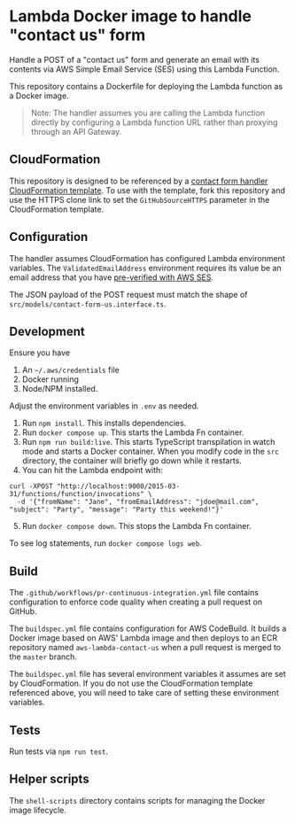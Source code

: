 # Lambda Docker image to handle "contact us" form

Handle a POST of a "contact us" form and generate an email with its contents via
AWS Simple Email Service (SES) using this Lambda Function.

This repository contains a Dockerfile for deploying the Lambda function as a
Docker image.

> Note: The handler assumes you are calling the Lambda function directly by
> configuring a Lambda function URL rather than proxying through an API Gateway.

## CloudFormation

This repository is designed to be referenced by a
[contact form handler CloudFormation template](https://github.com/chrisjsherm/aws-cf-contact-form-handler).
To use with the template, fork this repository and
use the HTTPS clone link to set the `GitHubSourceHTTPS` parameter in the
CloudFormation template.

## Configuration

The handler assumes CloudFormation has configured Lambda environment variables.
The `ValidatedEmailAddress` environment requires its value be an email address
that you have
[pre-verified with AWS SES](https://docs.aws.amazon.com/ses/latest/dg/creating-identities.html#verify-email-addresses-procedure).

The JSON payload of the POST request must match the shape of
`src/models/contact-form-us.interface.ts`.

## Development

Ensure you have

1. An `~/.aws/credentials` file
2. Docker running
3. Node/NPM installed.

Adjust the environment variables in `.env` as needed.

1. Run `npm install`. This installs dependencies.
2. Run `docker compose up`. This starts the Lambda Fn container.
3. Run `npm run build:live`. This starts TypeScript transpilation in watch mode and
   starts a Docker container. When you modify code in the `src` directory,
   the container will briefly go down while it restarts.
4. You can hit the Lambda endpoint with:

```
curl -XPOST "http://localhost:9000/2015-03-31/functions/function/invocations" \
  -d '{"fromName": "Jane", "fromEmailAddress": "jdoe@mail.com", "subject": "Party", "message": "Party this weekend!"}'
```

5. Run `docker compose down`. This stops the Lambda Fn container.

To see log statements, run `docker compose logs web`.

## Build

The `.github/workflows/pr-continuous-integration.yml` file contains configuration
to enforce code quality when creating a pull request on GitHub.

The `buildspec.yml` file contains configuration for AWS CodeBuild. It builds a
Docker image based on AWS' Lambda image and then deploys to an ECR repository
named `aws-lambda-contact-us` when a pull request is merged to the `master`
branch.

The `buildspec.yml` file has several environment variables it assumes are set
by CloudFormation. If you do not use the CloudFormation template referenced
above, you will need to take care of setting these environment variables.

## Tests

Run tests via `npm run test`.

## Helper scripts

The `shell-scripts` directory contains scripts for managing the Docker
image lifecycle.
